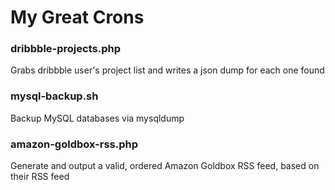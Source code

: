 # My Great Crons

### dribbble-projects.php
Grabs dribbble user's project list and writes a json dump for each one found

### mysql-backup.sh
Backup MySQL databases via mysqldump

### amazon-goldbox-rss.php
Generate and output a valid, ordered Amazon Goldbox RSS feed, based on their RSS feed
